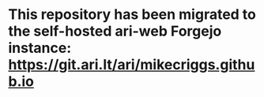 # This repository has been migrated to the self-hosted ari-web Forgejo instance: <https://git.ari.lt/ari/mikecriggs.github.io>